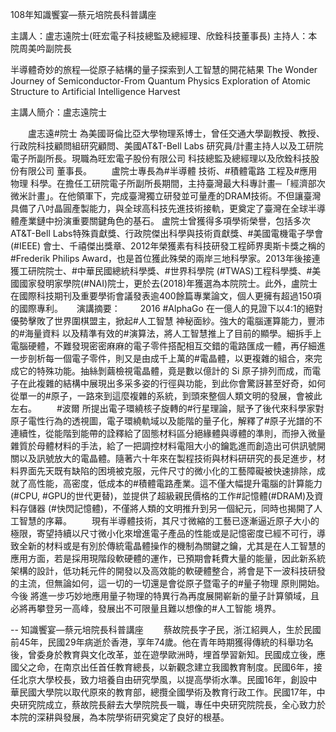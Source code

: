 108年知識饗宴—蔡元培院長科普講座

主講人：盧志遠院士(旺宏電子科技總監及總經理、欣銓科技董事長) 
主持人：本院周美吟副院長

半導體奇妙的旅程—從原子結構的量子探索到人工智慧的開花結果
The Wonder Journey of Semiconductor-From Quantum Physics Exploration of Atomic Structure to Artificial Intelligence Harvest


主講人簡介：盧志遠院士

　　盧志遠#院士 為美國哥倫比亞大學物理系博士，曾任交通大學副教授、教授、行政院科技顧問組研究顧問、美國AT&T-Bell Labs 研究員/計畫主持人以及工研院電子所副所長。現職為旺宏電子股份有限公司 科技總監及總經理以及欣銓科技股份有限公司 董事長。
　　盧院士專長為#半導體 技術、#積體電路 工程及#應用物理 科學。在擔任工研院電子所副所長期間，主持臺灣最大科專計畫─「經濟部次微米計畫」。在他領軍下，完成臺灣獨立研發並可量產的DRAM技術。不但讓臺灣具備了八吋晶圓產製能力，與全球高科技先進技術接軌，更奠定了臺灣在全球半導體產業鏈中扮演重要關鍵角色的基石。
盧院士曾獲得多項學術榮譽，包括多次AT&T-Bell Labs特殊貢獻獎、行政院傑出科學與技術貢獻獎、#美國電機電子學會 (#IEEE) 會士、千禧傑出獎章、2012年榮獲素有科技研發工程師界奧斯卡獎之稱的#Frederik Philips Award，也是首位獲此殊榮的兩岸三地科學家。2013年後接連獲工研院院士、#中華民國總統科學獎、#世界科學院 (#TWAS)工程科學獎、#美國國家發明家學院(#NAI)院士，更於去(2018)年獲選為本院院士。此外，盧院士在國際科技期刊及重要學術會議發表逾400餘篇專業論文，個人更擁有超過150項的國際專利。
　
演講摘要：
　　2016 #AlphaGo  在一億人的見證下以4:1的絕對優勢擊敗了世界圍棋盟主，掀起#人工智慧 神秘面紗。強大的電腦運算能力，豐沛的#海量資料 以及精準有效的#演算法，將人工智慧推上了目前的顯學。細拆手上電腦硬體，不難發現密密麻麻的電子零件搭配相互交錯的電路匯成一體，再仔細進一步剖析每一個電子零件，則又是由成千上萬的#電晶體，以更複雜的組合，來完成它的特殊功能。抽絲剝繭檢視電晶體，竟是數以億計的 Si 原子排列而成，而電子在此複雜的結構中展現出多采多姿的行徑與功能，到此你會驚訝甚至好奇，如何從單一的#原子，一路來到這麼複雜的系統，到頭來整個人類文明的發展，會被此左右。
　　#波爾 所提出電子環繞核子旋轉的#行星理論，賦予了後代來科學家對原子電性行為的透視圖，電子環繞軌域以及能階的量子化，解釋了#原子光譜的不連續性，從能階到能帶的詮釋給了固態材料區分絕緣體與導體的準則，而摻入微量雜質於母體材料的手法，給了一把調控材料電阻大小的鑰匙進而創造出可供訊號開關以及訊號放大的電晶體。隨著六十年來在製程技術與材料研研究的長足進步，材料界面先天既有缺陷的困境被克服，元件尺寸的微小化的工藝障礙被快速排除，成就了高性能，高密度，低成本的#積體電路產業。這不僅大幅提升電腦的計算能力(#CPU, #GPU的世代更替)，並提供了超級親民價格的工作#記憶體(#DRAM)及資料存儲器 (#快閃記憶體)，不僅將人類的文明推升到另一個紀元，同時也揭開了人工智慧的序幕。
　　現有半導體技術，其尺寸微縮的工藝已逐漸逼近原子大小的極限，寄望持續以尺寸微小化來增進電子產品的性能或是記憶密度已經不可行，導致全新的材料或是有別於傳統電晶體操作的機制為關鍵之鑰，尤其是在人工智慧的應用方面，若是採用現階段軟硬體的運作，已預期會耗費大量的能量，因此新系統架構的設計，低功耗元件的開發以及高效能的軟硬體整合，將會是下一波科技研發的主流，但無論如何，這一切的一切還是會從原子暨電子的#量子物理 原則開始。今後 將進一步巧妙地應用量子物理的特異行為再度展開嶄新的量子計算領域，且必將再攀登另一高峰，發展出不可限量且難以想像的#人工智能 境界。

--
知識饗宴—蔡元培院長科普講座
　　蔡故院長字孑民，浙江紹興人，生於民國前45年，民國29年病逝於香港，享年74歲。他在青年時期獲得傳統的科舉功名後，曾委身於教育與文化改革，並在遊學歐洲時，埋首學習新知。民國成立後，應國父之命，在南京出任首任教育總長，以新觀念建立我國教育制度。民國6年，接任北京大學校長，致力培養自由研究學風，以提高學術水準。民國16年，創設中華民國大學院以取代原來的教育部，總攬全國學術及教育行政工作。民國17年，中央研究院成立，蔡故院長辭去大學院院長一職，專任中央研究院院長，全心致力於本院的深耕與發展，為本院學術研究奠定了良好的根基。
